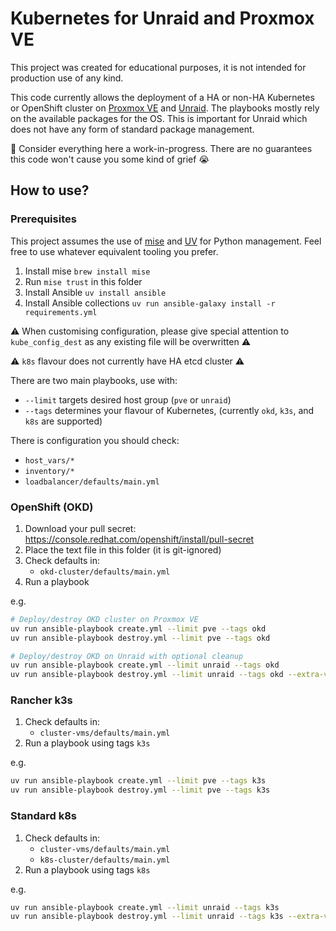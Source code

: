 # Kubernetes for Unraid and Proxmox VE

This project was created for educational purposes, it is not intended for
production use of any kind.

This code currently allows the deployment of a HA or non-HA Kubernetes or
OpenShift cluster on [Proxmox VE](https://proxmox.com/products/proxmox-virtual-environment/overview)
and [Unraid](https://unraid.net). The playbooks mostly rely on the available
packages for the OS. This is important for Unraid which does not have any form
of standard package management.

🚧 Consider everything here a work-in-progress. There are no guarantees this code won't cause you some kind of grief 😭

## How to use?

### Prerequisites

This project assumes the use of [mise](https://mise.jdx.dev/) and [UV](https://github.com/astral-sh/uv) for Python management. Feel free to
use whatever equivalent tooling you prefer.

1. Install mise `brew install mise`
1. Run `mise trust` in this folder
1. Install Ansible `uv install ansible`
1. Install Ansible collections `uv run ansible-galaxy install -r requirements.yml`

⚠️ When customising configuration, please give special attention to
`kube_config_dest` as any existing file will be overwritten ⚠️

⚠️ `k8s` flavour does not currently have HA etcd cluster ⚠️

There are two main playbooks, use with:

- `--limit` targets desired host group (`pve` or `unraid`)
- `--tags` determines your flavour of Kubernetes, (currently `okd`, `k3s`, and `k8s` are supported)

There is configuration you should check:

- `host_vars/*`
- `inventory/*`
- `loadbalancer/defaults/main.yml`

### OpenShift (OKD)

1. Download your pull secret: https://console.redhat.com/openshift/install/pull-secret
1. Place the text file in this folder (it is git-ignored)
1. Check defaults in:
   - `okd-cluster/defaults/main.yml`
1. Run a playbook

e.g.

```sh
# Deploy/destroy OKD cluster on Proxmox VE
uv run ansible-playbook create.yml --limit pve --tags okd
uv run ansible-playbook destroy.yml --limit pve --tags okd

# Deploy/destroy OKD on Unraid with optional cleanup
uv run ansible-playbook create.yml --limit unraid --tags okd
uv run ansible-playbook destroy.yml --limit unraid --tags okd --extra-vars "persistence_cleanup=true"
```

### Rancher k3s

1. Check defaults in:
   - `cluster-vms/defaults/main.yml`
1. Run a playbook using tags `k3s`

e.g.

```sh
uv run ansible-playbook create.yml --limit pve --tags k3s
uv run ansible-playbook destroy.yml --limit pve --tags k3s
```

### Standard k8s

1. Check defaults in:
   - `cluster-vms/defaults/main.yml`
   - `k8s-cluster/defaults/main.yml`
1. Run a playbook using tags `k8s`

e.g.

```sh
uv run ansible-playbook create.yml --limit unraid --tags k3s
uv run ansible-playbook destroy.yml --limit unraid --tags k3s --extra-vars "persistence_cleanup=true"
```
